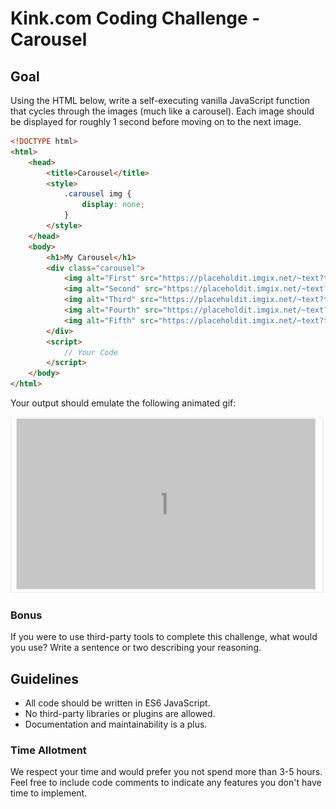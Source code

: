# Kink.com Coding Challenge - Carousel

## Goal

Using the HTML below, write a self-executing vanilla JavaScript function that cycles through the images (much like a carousel). Each image should be displayed for roughly 1 second before moving on to the next image.

```html
<!DOCTYPE html>
<html>
    <head>
        <title>Carousel</title>
        <style>
            .carousel img {
                display: none;
            }
        </style>
    </head>
    <body>
        <h1>My Carousel</h1>
        <div class="carousel">
            <img alt="First" src="https://placeholdit.imgix.net/~text?txtsize=33&txt=1&w=350&h=200" />
            <img alt="Second" src="https://placeholdit.imgix.net/~text?txtsize=33&txt=2&w=350&h=200" />
            <img alt="Third" src="https://placeholdit.imgix.net/~text?txtsize=33&txt=3&w=350&h=200" />
            <img alt="Fourth" src="https://placeholdit.imgix.net/~text?txtsize=33&txt=4&w=350&h=200" />
            <img alt="Fifth" src="https://placeholdit.imgix.net/~text?txtsize=33&txt=5&w=350&h=200" />
        </div>
        <script>
            // Your Code
        </script>
    </body>
</html>
```

Your output should emulate the following animated gif:

![](https://github.com/Kink-Com/CodingChallenge/blob/master/carousel/carousel.gif)

### Bonus

If you were to use third-party tools to complete this challenge, what would you use? Write a sentence or two describing your reasoning.

## Guidelines

- All code should be written in ES6 JavaScript.
- No third-party libraries or plugins are allowed.
- Documentation and maintainability is a plus.

### Time Allotment

We respect your time and would prefer you not spend more than 3-5 hours. Feel free to include code comments to indicate any features you don't have time to implement.
